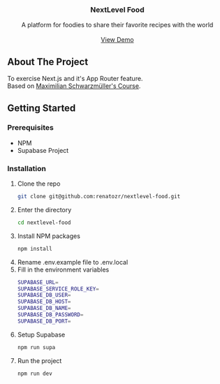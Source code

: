 <!-- PROJECT LOGO -->
<div align="center">
  <h3 align="center">NextLevel Food</h3>

  <p align="center">
    A platform for foodies to share their favorite recipes with the world
    <br />
    <br />
    <a href="https://nextlevel-food-one.vercel.app/">View Demo</a>
  </p>
</div>

<!-- ABOUT THE PROJECT -->

## About The Project

To exercise Next.js and it's App Router feature.<br />
Based on <a href="https://www.udemy.com/course/nextjs-react-the-complete-guide">Maximilian Schwarzmüller's Course</a>.

<!-- GETTING STARTED -->

## Getting Started

### Prerequisites

- NPM
- Supabase Project

### Installation

1. Clone the repo
   ```sh
   git clone git@github.com:renatozr/nextlevel-food.git
   ```
2. Enter the directory
   ```sh
   cd nextlevel-food
   ```
3. Install NPM packages
   ```sh
   npm install
   ```
4. Rename .env.example file to .env.local
5. Fill in the environment variables
   ```sh
   SUPABASE_URL=
   SUPABASE_SERVICE_ROLE_KEY=
   SUPABASE_DB_USER=
   SUPABASE_DB_HOST=
   SUPABASE_DB_NAME=
   SUPABASE_DB_PASSWORD=
   SUPABASE_DB_PORT=
   ```
6. Setup Supabase
   ```sh
   npm run supa
   ```
7. Run the project
   ```sh
   npm run dev
   ```
